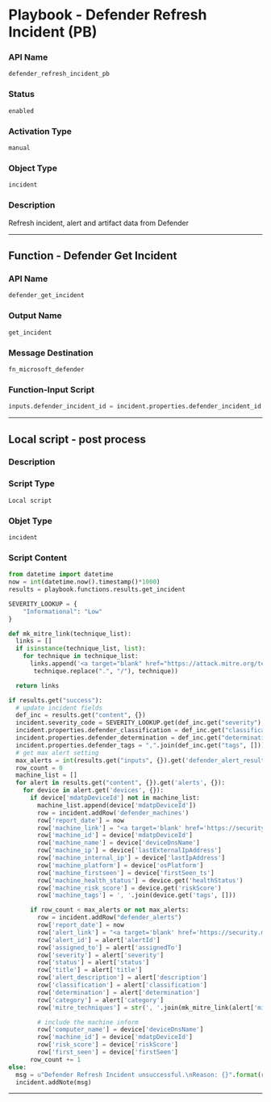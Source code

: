 <!--
    DO NOT MANUALLY EDIT THIS FILE
    THIS FILE IS AUTOMATICALLY GENERATED WITH resilient-sdk codegen
    Generated with resilient-sdk v49.0.4368
-->

# Playbook - Defender Refresh Incident (PB)

### API Name
`defender_refresh_incident_pb`

### Status
`enabled`

### Activation Type
`manual`

### Object Type
`incident`

### Description
Refresh incident, alert and artifact data from Defender


---
## Function - Defender Get Incident

### API Name
`defender_get_incident`

### Output Name
`get_incident`

### Message Destination
`fn_microsoft_defender`

### Function-Input Script
```python
inputs.defender_incident_id = incident.properties.defender_incident_id
```

---

## Local script - post process

### Description


### Script Type
`Local script`

### Objet Type
`incident`

### Script Content
```python
from datetime import datetime
now = int(datetime.now().timestamp()*1000)
results = playbook.functions.results.get_incident

SEVERITY_LOOKUP = {
    "Informational": "Low"
}

def mk_mitre_link(technique_list):
  links = []
  if isinstance(technique_list, list):
    for technique in technique_list:
      links.append('<a target="blank" href="https://attack.mitre.org/techniques/{}">{}</a>'.format(
       technique.replace(".", "/"), technique))

  return links

if results.get("success"):
  # update incident fields
  def_inc = results.get("content", {})
  incident.severity_code = SEVERITY_LOOKUP.get(def_inc.get("severity"), def_inc.get("severity"))
  incident.properties.defender_classification = def_inc.get("classification")
  incident.properties.defender_determination = def_inc.get("determination")
  incident.properties.defender_tags = ",".join(def_inc.get("tags", []))
  # get max alert setting
  max_alerts = int(results.get("inputs", {}).get('defender_alert_result_max', 0))
  row_count = 0
  machine_list = []
  for alert in results.get("content", {}).get('alerts', {}):
    for device in alert.get('devices', {}):
      if device['mdatpDeviceId'] not in machine_list:
        machine_list.append(device['mdatpDeviceId'])
        row = incident.addRow('defender_machines')
        row['report_date'] = now
        row['machine_link'] = "<a target='blank' href='https://security.microsoft.com/machines/{}/overview'>Machine</a>".format(device['mdatpDeviceId'])
        row['machine_id'] = device['mdatpDeviceId']
        row['machine_name'] = device['deviceDnsName']
        row['machine_ip'] = device['lastExternalIpAddress']
        row['machine_internal_ip'] = device['lastIpAddress']
        row['machine_platform'] = device['osPlatform']
        row['machine_firstseen'] = device['firstSeen_ts']
        row['machine_health_status'] = device.get('healthStatus')
        row['machine_risk_score'] = device.get('riskScore')
        row['machine_tags'] = ', '.join(device.get('tags', []))

      if row_count < max_alerts or not max_alerts:
        row = incident.addRow("defender_alerts")
        row['report_date'] = now
        row['alert_link'] = "<a target='blank' href='https://security.microsoft.com/alerts/{}'>Alert</a>".format(alert['alertId'])
        row['alert_id'] = alert['alertId']
        row['assigned_to'] = alert['assignedTo']
        row['severity'] = alert['severity']
        row['status'] = alert['status']
        row['title'] = alert['title']
        row['alert_description'] = alert['description']
        row['classification'] = alert['classification']
        row['determination'] = alert['determination']
        row['category'] = alert['category']
        row['mitre_techniques'] = str(', '.join(mk_mitre_link(alert['mitreTechniques'])))

        # include the machine inform
        row['computer_name'] = device['deviceDnsName']
        row['machine_id'] = device['mdatpDeviceId']
        row['risk_score'] = device['riskScore']
        row['first_seen'] = device['firstSeen']
      row_count += 1
else:
  msg = u"Defender Refresh Incident unsuccessful.\nReason: {}".format(results.get("reason"))
  incident.addNote(msg)
```

---
